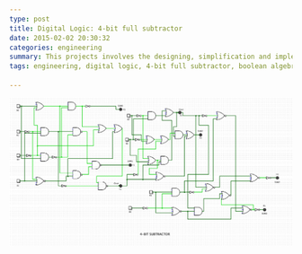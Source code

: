 ```yaml
---
type: post
title: Digital Logic: 4-bit full subtractor
date: 2015-02-02 20:30:32
categories: engineering
summary: This projects involves the designing, simplification and implementation of a fully functioning 4-bit full subtractor, in order to subtract 4-bit binary numbers. The process itself was split into three major sections that involved the construction of a 2-bit full subtractor and two 1-bit full subtractors. In order to do this, a truth table that can be used to optimise the number of gates used, through the use of boolean algebra or Karnaugh maps was devised. The resulting design was then implemented using a 2-bit and two 1-bit full subtractor circuits. Subtraction is one of the basic operations used in many digital systems. One of the most common being computers, where it is heavily involved in the arithmetic and logic unit (ALU). 
tags: engineering, digital logic, 4-bit full subtractor, boolean algebra

---
```


![Overall Schematic Diagram of a 4-Bit Full Subtractor](/images/digital_logic/4-bit.png)


